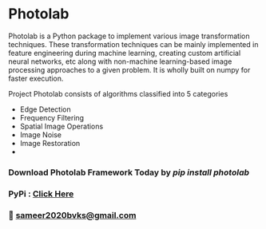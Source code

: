 # Photolab 
 Photolab is a Python package to implement various image transformation techniques. 
 These transformation techniques can be mainly implemented in feature engineering during machine learning, 
 creating custom artificial neural networks, etc along with non-machine learning-based image processing approaches to a given problem. 
 It is wholly built on numpy for faster execution.   

Project Photolab consists of algorithms classified into 5
categories 

* Edge Detection
* Frequency Filtering
* Spatial Image Operations
* Image Noise
* Image Restoration
* 
### Download Photolab Framework Today by *pip install photolab*
### PyPi : [Click Here](https://pypi.org/project/photolab/)
### 📧 sameer2020bvks@gmail.com
